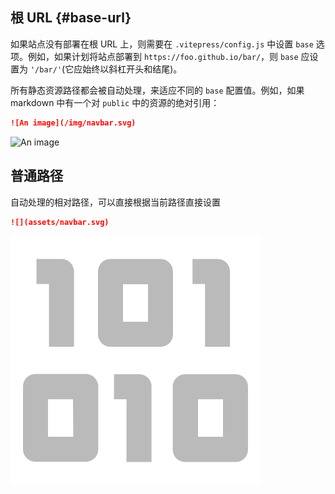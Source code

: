 
## 根 URL {#base-url}

如果站点没有部署在根 URL 上，则需要在 `.vitepress/config.js` 中设置 `base` 选项。例如，如果计划将站点部署到 `https://foo.github.io/bar/`，则 `base` 应设置为 `'/bar/'`(它应始终以斜杠开头和结尾)。

所有静态资源路径都会被自动处理，来适应不同的 `base` 配置值。例如，如果 markdown 中有一个对 `public` 中的资源的绝对引用：

```md
![An image](/img/navbar.svg)
```

![An image](/img/navbar.svg)

## 普通路径

自动处理的相对路径，可以直接根据当前路径直接设置

```md
![](assets/navbar.svg)
```

![](assets/navbar.svg)